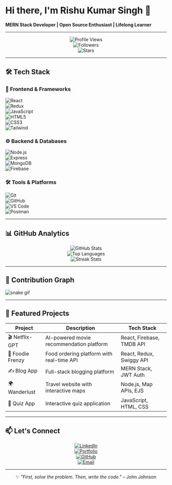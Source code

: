 # Hi there, I'm Rishu Kumar Singh 👋  
**MERN Stack Developer | Open Source Enthusiast | Lifelong Learner**

---

<div align="center">

![Profile Views](https://komarev.com/ghpvc/?username=Rishusingh372&color=blue&label=PROFILE+VIEWS)  
![Followers](https://img.shields.io/github/followers/Rishusingh372?color=lightgrey&label=FOLLOWERS&style=flat)  
![Stars](https://img.shields.io/github/stars/Rishusingh372?color=yellow&label=STARS)  

</div>

---

## 🛠️ Tech Stack  

### 🎨 Frontend & Frameworks  
![React](https://img.shields.io/badge/React-61DAFB?style=for-the-badge&logo=react&logoColor=black)  
![Redux](https://img.shields.io/badge/Redux-764ABC?style=for-the-badge&logo=redux&logoColor=white)  
![JavaScript](https://img.shields.io/badge/JavaScript-F7DF1E?style=for-the-badge&logo=javascript&logoColor=black)  
![HTML5](https://img.shields.io/badge/HTML5-E34F26?style=for-the-badge&logo=html5&logoColor=white)  
![CSS3](https://img.shields.io/badge/CSS3-1572B6?style=for-the-badge&logo=css3&logoColor=white)  
![Tailwind](https://img.shields.io/badge/Tailwind-38B2AC?style=for-the-badge&logo=tailwind-css&logoColor=white)  

### ⚙️ Backend & Databases  
![Node.js](https://img.shields.io/badge/Node.js-339933?style=for-the-badge&logo=node.js&logoColor=white)  
![Express](https://img.shields.io/badge/Express-000000?style=for-the-badge&logo=express&logoColor=white)  
![MongoDB](https://img.shields.io/badge/MongoDB-47A248?style=for-the-badge&logo=mongodb&logoColor=white)  
![Firebase](https://img.shields.io/badge/Firebase-FFCA28?style=for-the-badge&logo=firebase&logoColor=black)  

### 🛠 Tools & Platforms  
![Git](https://img.shields.io/badge/Git-F05032?style=for-the-badge&logo=git&logoColor=white)  
![GitHub](https://img.shields.io/badge/GitHub-181717?style=for-the-badge&logo=github&logoColor=white)  
![VS Code](https://img.shields.io/badge/VS_Code-007ACC?style=for-the-badge&logo=visual-studio-code&logoColor=white)  
![Postman](https://img.shields.io/badge/Postman-FF6C37?style=for-the-badge&logo=postman&logoColor=white)  

---

## 📊 GitHub Analytics  

<div align="center">

![GitHub Stats](https://github-readme-stats.vercel.app/api?username=Rishusingh372&show_icons=true&theme=radical&hide_title=true)  
![Top Languages](https://github-readme-stats.vercel.app/api/top-langs/?username=Rishusingh372&layout=compact&theme=radical&hide_title=true)  
![Streak Stats](https://github-readme-streak-stats.herokuapp.com/?user=Rishusingh372&theme=radical)  

</div>

---

## 🐍 Contribution Graph  

![snake gif](https://github.com/Rishusingh372/Rishusingh372/blob/output/github-contribution-grid-snake.svg)  

---

## 🚀 Featured Projects  

| Project       | Description                             | Tech Stack                         |
|---------------|-----------------------------------------|-------------------------------------|
| 🎬 Netflix-GPT | AI-powered movie recommendation platform | React, Firebase, TMDB API           |
| 🍔 Foodie Frenzy | Food ordering platform with real-time API | React, Redux, Swiggy API            |
| ✍️ Blog App     | Full-stack blogging platform            | MERN Stack, JWT Auth                |
| 🌍 Wanderlust   | Travel website with interactive maps     | Node.js, Map APIs, EJS              |
| 📝 Quiz App     | Interactive quiz application            | JavaScript, HTML, CSS               |

---

## 📫 Let's Connect  

<div align="center">

[![LinkedIn](https://img.shields.io/badge/LinkedIn-0A66C2?style=for-the-badge&logo=linkedin&logoColor=white)](https://www.linkedin.com/in/rishu372)  
[![Portfolio](https://img.shields.io/badge/Portfolio-000000?style=for-the-badge&logo=react&logoColor=61DAFB)](https://rishusingh372.github.io/Portfolio)  
[![GitHub](https://img.shields.io/badge/GitHub-181717?style=for-the-badge&logo=github&logoColor=white)](https://github.com/Rishusingh372)  
[![Email](https://img.shields.io/badge/Email-D14836?style=for-the-badge&logo=gmail&logoColor=white)](mailto:singhrishukumar008@gmail.com)  

</div>

---

<div align="center">

✨ *"First, solve the problem. Then, write the code."* – John Johnson  

</div>

